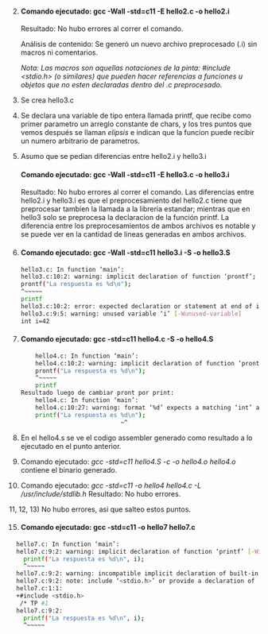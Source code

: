 2) #### Comando ejecutado: gcc -Wall -std=c11 -E hello2.c -o hello2.i 
   
   Resultado: No hubo errores al correr el comando.
   
   Análisis de contenido: Se generó un nuevo archivo preprocesado (.i) sin macros ni comentarios.
   
   *Nota: Las macros son aquellas notaciones de la pinta: #include <stdio.h> (o similares) que
   pueden hacer referencias a funciones u objetos que no esten declaradas dentro del .c preprocesado.*

3) Se crea hello3.c

4) Se declara una variable de tipo entera llamada printf, que recibe como primer parametro
   un arreglo constante de chars, y los tres puntos que vemos después se llaman *elipsis*
   e indican que la funcion puede recibir un numero arbitrario de parametros.

5) Asumo que se pedian diferencias entre hello2.i y hello3.i
   
   #### Comando ejecutado: gcc -Wall -std=c11 -E hello3.c -o hello3.i
   Resultado: No hubo errores al correr el comando.
   Las diferencias entre hello2.i y hello3.i es que el preprocesamiento del
   hello2.c tiene que preprocesar tambíen la llamada a la libreria estandar;
   mientras que en hello3 solo se preprocesa la declaracion de la función printf.
   La diferencia entre los preprocesamientos de ambos archivos es notable y se puede
   ver en la cantidad de lineas generadas en ambos archivos.
  

6) #### Comando ejecutado: gcc -Wall -std=c11 hello3.i -S -o hello3.S
   ```bash
   hello3.c: In function ‘main’:
   hello3.c:10:2: warning: implicit declaration of function ‘prontf’; did you mean ‘printf’? [-Wimplicit-function-declaration]
   prontf("La respuesta es %d\n");
   ^~~~~~
   printf
   hello3.c:10:2: error: expected declaration or statement at end of input
   hello3.c:9:5: warning: unused variable ‘i’ [-Wunused-variable]
   int i=42

7) #### Comando ejecutado: gcc -std=c11 hello4.c -S -o hello4.S
   ```bash
       hello4.c: In function ‘main’:
	   hello4.c:10:2: warning: implicit declaration of function ‘prontf’; did you mean ‘printf’? [-Wimplicit-function-declaration]
  	   prontf("La respuesta es %d\n");
  	   ^~~~~~
  	   printf
   Resultado luego de cambiar pront por print:
       hello4.c: In function ‘main’:
	   hello4.c:10:27: warning: format ‘%d’ expects a matching ‘int’ argument [-Wformat=]
       printf("La respuesta es %d\n");
                               ~^

8) En el hello4.s se ve el codigo assembler generado como resultado a lo ejecutado en el punto anterior.

9) Comando ejecutado: *gcc -std=c11 hello4.S -c -o hello4.o
   hello4.o* contiene el binario generado.

10) Comando ejecutado: *gcc -std=c11 -o hello4 hello4.c  -L /usr/include/stdlib.h*
	Resultado: No hubo errores.

11, 12, 13) No hubo errores, asi que salteo estos puntos.

15) #### Comando ejecutado: gcc -std=c11 -o hello7 hello7.c
	
  ```bash
	hello7.c: In function ‘main’:
	hello7.c:9:2: warning: implicit declaration of function ‘printf’ [-Wimplicit-function-declaration]
	  printf("La respuesta es %d\n", i);
	  ^~~~~~
	hello7.c:9:2: warning: incompatible implicit declaration of built-in function ‘printf’
	hello7.c:9:2: note: include ‘<stdio.h>’ or provide a declaration of ‘printf’
	hello7.c:1:1:
	+#include <stdio.h>
	 /* TP #1
	hello7.c:9:2:
	  printf("La respuesta es %d\n", i);
	  ^~~~~~



